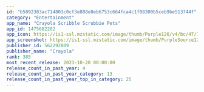 ```yaml
---
id: "b5092383ac714803c0cf3e888e8eb6753c664fca4c1f08300b5ceb9be513744f"
category: "Entertainment"
app_name: "Crayola Scribble Scrubbie Pets"
app_id: 1475682282
app_icon: https://is1-ssl.mzstatic.com/image/thumb/Purple126/v4/bc/47/73/bc47731a-6907-4a1c-922f-6a6410860de0/AppIcon-0-0-1x_U007emarketing-0-0-0-7-0-0-sRGB-0-0-0-GLES2_U002c0-512MB-85-220-0-0.png/1024x1024bb.png
app_screenshot: https://is1-ssl.mzstatic.com/image/thumb/PurpleSource124/v4/c0/0f/73/c00f73fc-d10f-3389-4577-106c3066373d/ffc4e2fb-7629-42f1-b3d7-03f69daa298d_CSSP_SS-1_Wash.png/2778x1284bb.png
publisher_id: 562292809
publisher_name: "Crayola"
rank: 385
most_recent_release: 2023-10-20 00:00:00
release_count_in_past_year: 4
release_count_in_past_year_category: 13
release_count_in_past_year_top_in_category: 25
---
```

